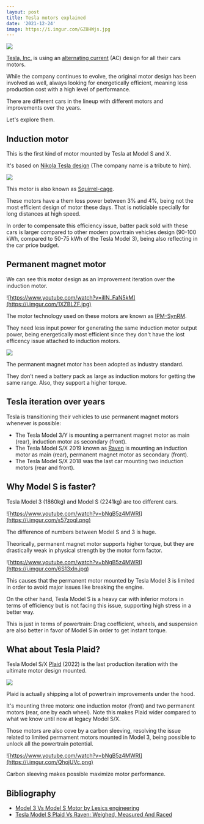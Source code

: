 ```yaml
---
layout: post
title: Tesla motors explained
date: '2021-12-24'
image: https://i.imgur.com/GZ8HWjs.jpg
---
```


![](https://i.imgur.com/YKBD4tB.png)

[Tesla, Inc.](https://en.wikipedia.org/wiki/Tesla,_Inc.) is using an [alternating current](https://en.wikipedia.org/wiki/Alternating_current) (AC) design for all their cars motors.

While the company continues to evolve, the original motor design has been involved as well, always looking for energetically efficient, meaning less production cost with a high level of performance.

There are different cars in the lineup with different motors and improvements over the years. 

Let's explore them.

## Induction motor

This is the first kind of motor mounted by Tesla at Model S and X.

It's based on [Nikola Tesla design](https://en.wikipedia.org/wiki/Nikola_Tesla#AC_and_the_induction_motor) (The company name is a tribute to him).

![](https://i.imgur.com/SHbosQJ.png)

<figcaption>This motor is also known as <a href="https://en.wikipedia.org/wiki/Squirrel-cage_rotor">Squirrel-cage</a>.</figcaption>

These motors have a them loss power between 3% and 4%, being not the most efficient design of motor these days. That is noticiable specially for long distances at high speed.

In order to compensate this efficiency issue, batter pack sold with these cars is larger compared to other modern powrtrain vehicles design (90-100 kWh, compared to 50-75 kWh of the Tesla Model 3), being also reflecting in the car price budget.

## Permanent magnet motor

We can see this motor design as an improvement iteration over the induction motor.

![https://www.youtube.com/watch?v=iIlN_FaN5kM](https://i.imgur.com/1XZBLZF.jpg)

<figcaption>The motor technology used on these motors are known as <a href="https://insideevs.com/news/461811/video-tesla-model-3-electric-motor-explained/">IPM-SynRM</a>.</figcaption>

They need less input power for generating the same induction motor output power, being energetically most efficient since they don't have the lost efficency issue attached to induction motors.

![](https://i.imgur.com/uHCOvM8.jpg)

<figcaption>The permanent magnet motor has been adopted as industry standard.</figcaption>

They don’t need a battery pack as large as induction motors for getting the same range. Also, they support a higher torque.

## Tesla iteration over years

Tesla is transitioning their vehicles to use permanent magnet motors whenever is possible:

- The Tesla Model 3/Y is mounting a permanent magnet motor as main (rear), induction motor as secondary (front).
- The Tesla Model S/X 2019 known as [Raven](https://en.wikipedia.org/wiki/Tesla_Model_S#Raven) is mounting an induction motor as main (rear), permanent magnet motor as secondary (front).
- The Tesla Model S/X 2018 was the last car mounting two induction motors (rear and front).

## Why Model S is faster?

Tesla Model 3 (1860kg) and Model S (2241kg) are too different cars. 

![https://www.youtube.com/watch?v=bNgB5z4MWRI](https://i.imgur.com/s57zoql.png)

<figcaption>The difference of numbers between Model S and 3 is huge.</figcaption>

Theorically, permanent magnet motor supports higher torque, but they are drastically weak in physical strength by the motor form factor.

![https://www.youtube.com/watch?v=bNgB5z4MWRI](https://i.imgur.com/6S13xIn.jpg)

This causes that the permanent motor mounted by Tesla Model 3 is limited in order to avoid major issues like breaking the engine.

On the other hand, Tesla Model S is a heavy car with inferior motors in terms of efficiency but is not facing this issue, supporting high stress in a better way.

This is just in terms of powertrain: Drag coefficient, wheels, and suspension are also better in favor of  Model S in order to get instant torque.

## What about Tesla Plaid?

Tesla Model S/X [Plaid](https://en.wikipedia.org/wiki/Tesla_Model_S#Palladium_(Plaid)) (2022) is the last production iteration with the ultimate motor design mounted.

![](https://i.imgur.com/NqRJzn5.jpg)

<figcaption>Plaid is actually shipping a lot of powertrain improvements under the hood.</figcaption>

It's mounting three motors: one induction motor (front) and two permanent motors (rear, one by each wheel). Note this makes Plaid wider compared to what we know until now at legacy Model S/X.

Those motors are also cove by a carbon sleeving, resolving the issue related to limited permament motors mounted in Model 3, being possible to unlock all the powertrain potential.

![https://www.youtube.com/watch?v=bNgB5z4MWRI](https://i.imgur.com/QhojUVc.png)

<figcaption>Carbon sleeving makes possible maximize motor performance.</figcaption>

## Bibliography

- [Model 3 Vs Model S Motor by Lesics engineering](https://www.youtube.com/watch?v=bNgB5z4MWRI)
- [Tesla Model S Plaid Vs Raven: Weighed, Measured And Raced](https://insideevs.com/news/521791/tesla-models-plaid-vs-raven/)


